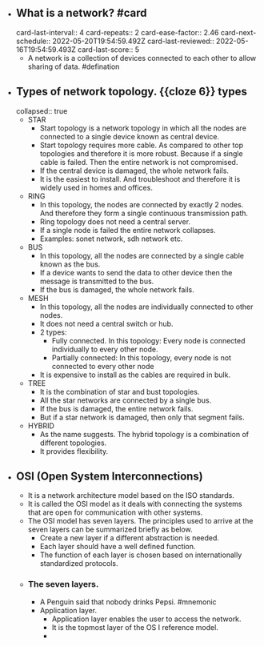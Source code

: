 - ## What is a network? #card
  card-last-interval:: 4
  card-repeats:: 2
  card-ease-factor:: 2.46
  card-next-schedule:: 2022-05-20T19:54:59.492Z
  card-last-reviewed:: 2022-05-16T19:54:59.493Z
  card-last-score:: 5
	- A network is a collection of devices connected to each other to allow sharing of data. #defination
- ## Types of network topology. {{cloze 6}} types
  collapsed:: true
	- STAR
		- Start topology is a network topology in which all the nodes are connected to a single device known as central device.
		- Start topology requires more cable. As compared to other top topologies and therefore it is more robust. Because if a single cable is failed. Then the entire network is not compromised.
		- If the central device is damaged, the whole network fails.
		- It is the easiest to install. And troubleshoot and therefore it is widely used in homes and offices.
	- RING
		- In this topology, the nodes are connected by exactly 2 nodes. And therefore they form a single continuous transmission path.
		- Ring topology does not need a central server.
		- If a single node is failed the entire network collapses.
		- Examples: sonet network, sdh network etc.
	- BUS
		- In this topology, all the nodes are connected by a single cable known as the bus.
		- If a device wants to send the data to other device then the message is transmitted to the bus.
		- If the bus is damaged, the whole network fails.
	- MESH
		- In this topology, all the nodes are individually connected to other nodes.
		- It does not need a central switch or hub.
		- 2 types:
			- Fully connected. In this topology: Every node is connected individually to every other node.
			- Partially connected: In this topology, every node is not connected to every other node
		- It is expensive to install as the cables are required in bulk.
	- TREE
		- It is the combination of star and bust topologies.
		- All the star networks are connected by a single bus.
		- If the bus is damaged, the entire network fails.
		- But if a star network is damaged, then only that segment fails.
	- HYBRID
		- As the name suggests. The hybrid topology is a combination of different topologies.
		- It provides flexibility.
- ## OSI (Open System Interconnections)
	- It is a network architecture model based on the ISO standards.
	- It is called the OSI model as it deals with connecting the systems that are open for communication with other systems.
	- The OSI model has seven layers. The principles used to arrive at the seven layers can be summarized briefly as below.
		- Create a new layer if a different abstraction is needed.
		- Each layer should have a well defined function.
		- The function of each layer is chosen based on internationally standardized protocols.
	- ### The seven layers.
		- A Penguin said that nobody drinks Pepsi. #mnemonic
		- Application layer.
			- Application layer enables the user to access the network.
			- It is the topmost layer of the OS I reference model.
			-
